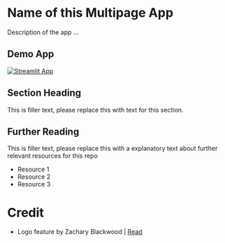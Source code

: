 # Name of this Multipage App

Description of the app ...

## Demo App

[![Streamlit App](https://static.streamlit.io/badges/streamlit_badge_black_white.svg)](https://share.streamlit.io/dataprofessor/st-app/)

## Section Heading

This is filler text, please replace this with text for this section.

## Further Reading

This is filler text, please replace this with a explanatory text about further relevant resources for this repo
- Resource 1
- Resource 2
- Resource 3

# Credit
- Logo feature by Zachary Blackwood | [Read](https://discuss.streamlit.io/t/put-logo-and-title-above-on-top-of-page-navigation-in-sidebar-of-multipage-app/28213/6?u=dataprofessor)
